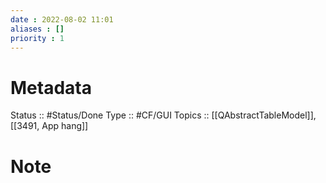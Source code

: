 ```yaml
---
date : 2022-08-02 11:01
aliases : []
priority : 1
---
```

# Metadata
Status :: #Status/Done 
Type :: #CF/GUI 
Topics :: [[QAbstractTableModel]], [[3491, App hang]]
# Note
